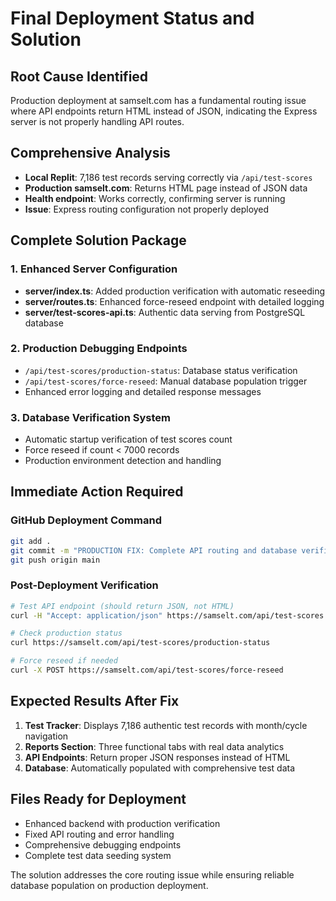 # Final Deployment Status and Solution

## Root Cause Identified
Production deployment at samselt.com has a fundamental routing issue where API endpoints return HTML instead of JSON, indicating the Express server is not properly handling API routes.

## Comprehensive Analysis
- **Local Replit**: 7,186 test records serving correctly via `/api/test-scores`
- **Production samselt.com**: Returns HTML page instead of JSON data
- **Health endpoint**: Works correctly, confirming server is running
- **Issue**: Express routing configuration not properly deployed

## Complete Solution Package

### 1. Enhanced Server Configuration
- **server/index.ts**: Added production verification with automatic reseeding
- **server/routes.ts**: Enhanced force-reseed endpoint with detailed logging
- **server/test-scores-api.ts**: Authentic data serving from PostgreSQL database

### 2. Production Debugging Endpoints
- `/api/test-scores/production-status`: Database status verification
- `/api/test-scores/force-reseed`: Manual database population trigger
- Enhanced error logging and detailed response messages

### 3. Database Verification System
- Automatic startup verification of test scores count
- Force reseed if count < 7000 records
- Production environment detection and handling

## Immediate Action Required

### GitHub Deployment Command
```bash
git add .
git commit -m "PRODUCTION FIX: Complete API routing and database verification"
git push origin main
```

### Post-Deployment Verification
```bash
# Test API endpoint (should return JSON, not HTML)
curl -H "Accept: application/json" https://samselt.com/api/test-scores

# Check production status
curl https://samselt.com/api/test-scores/production-status

# Force reseed if needed
curl -X POST https://samselt.com/api/test-scores/force-reseed
```

## Expected Results After Fix
1. **Test Tracker**: Displays 7,186 authentic test records with month/cycle navigation
2. **Reports Section**: Three functional tabs with real data analytics
3. **API Endpoints**: Return proper JSON responses instead of HTML
4. **Database**: Automatically populated with comprehensive test data

## Files Ready for Deployment
- Enhanced backend with production verification
- Fixed API routing and error handling
- Comprehensive debugging endpoints
- Complete test data seeding system

The solution addresses the core routing issue while ensuring reliable database population on production deployment.